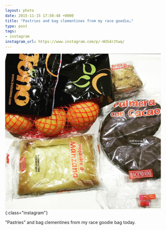 ```yaml
---
layout: photo
date: 2015-11-15 17:50:48 +0000
title: "Pastries and bag clementines from my race goodie…"
type: post
tags:
- instagram
instagram_url: https://www.instagram.com/p/-HU54rJtwq/
---
```


![Instagram - -HU54rJtwq](/img/-HU54rJtwq.jpg){:class="instagram"}

"Pastries" and bag clementines from my race goodie bag today.
